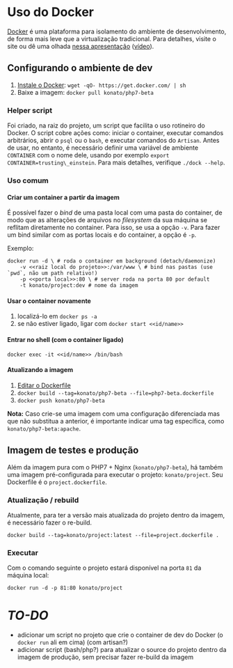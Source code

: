 Uso do Docker
=============

[Docker] é uma plataforma para isolamento do ambiente de desenvolvimento, de forma mais leve que a virtualização tradicional. Para detalhes, visite o site ou dê uma olhada [nessa apresentação][slides] ([vídeo][europython]).

Configurando o ambiente de dev
------------------------------

1. [Instale o Docker][install]: `wget -qO- https://get.docker.com/ | sh`
2. Baixe a imagem: `docker pull konato/php7-beta`

### Helper script
Foi criado, na raiz do projeto, um script que facilita o uso rotineiro do Docker. O script cobre ações como: iniciar o container, executar comandos arbitrários, abrir o `psql` ou o `bash`, e executar comandos do `Artisan`. Antes de usar, no entanto, é necessário definir uma variável de ambiente `CONTAINER` com o nome dele, usando por exemplo `export CONTAINER=trusting\_einstein`. Para mais detalhes, verifique `./dock --help`.


### Uso comum

#### Criar um container a partir da imagem
É possível fazer o *bind* de uma pasta local com uma pasta do container, de modo que as alterações de arquivos no *filesystem* da sua máquina se reflitam diretamente no container. Para isso, se usa a opção `-v`. Para fazer um bind similar com as portas locais e do container, a opção é `-p`.

Exemplo:

    docker run -d \ # roda o container em background (detach/daemonize)
        -v <<raiz local do projeto>>:/var/www \ # bind nas pastas (use `pwd`, não um path relativo!)
        -p <<porta local>>:80 \ # server roda na porta 80 por default
        -t konato/project:dev # nome da imagem
    

#### Usar o container novamente
1. localizá-lo em `docker ps -a`
2. se não estiver ligado, ligar com `docker start <<id/name>>`

#### Entrar no shell (com o container ligado)
`docker exec -it <<id/name>> /bin/bash`

#### Atualizando a imagem
1. [Editar o Dockerfile][dockerfile]
2. `docker build --tag=konato/php7-beta --file=php7-beta.dockerfile`
3. `docker push konato/php7-beta`

**Nota:** Caso crie-se uma imagem com uma configuração diferenciada mas que não substitua a anterior, é importante indicar uma tag específica, como `konato/php7-beta:apache`.


Imagem de testes e produção
---------------------------

Além da imagem pura com o PHP7 + Nginx (`konato/php7-beta`), há também uma imagem pré-configurada para executar o projeto: `konato/project`. Seu Dockerfile é o `project.dockerfile`.

### Atualização / rebuild
Atualmente, para ter a versão mais atualizada do projeto dentro da imagem, é necessário fazer o re-build.

    docker build --tag=konato/project:latest --file=project.dockerfile .
    
### Executar
Com o comando seguinte o projeto estará disponível na porta `81` da máquina local:

    docker run -d -p 81:80 konato/project



*TO-DO*
=======
- adicionar um script no projeto que crie o container de dev do Docker (o `docker run` ali em cima) (com artisan?)
- adicionar script (bash/php?) para atualizar o source do projeto dentro da imagem de produção, sem precisar fazer re-build da imagem


[docker]: http://www.docker.com
[slides]: https://denibertovic.com/talks/supercharge-development-env-using-docker
[europython]: https://youtu.be/-l9xH1X_rvg
[install]: http://docs.docker.com/linux/step_one/
[dockerfile]: https://docs.docker.com/reference/builder/
